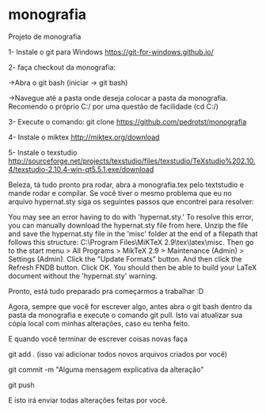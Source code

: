 # monografia
Projeto de monografia 

1- Instale o git para Windows https://git-for-windows.github.io/

2- faça checkout da monografia:

  ->Abra o git bash (iniciar -> git bash)
  
  ->Navegue até a pasta onde deseja colocar a pasta da monografia. Recomendo o próprio C:/ por uma questão de facilidade (cd C:/)

3- Execute o comando: git clone https://github.com/pedrotst/monografia

4- Instale o miktex http://miktex.org/download

5- Instale o texstudio http://sourceforge.net/projects/texstudio/files/texstudio/TeXstudio%202.10.4/texstudio-2.10.4-win-qt5.5.1.exe/download

Beleza, tá tudo pronto pra rodar, abra a monografia.tex pelo textstudio e mande rodar e compilar.
Se você tiver o mesmo problema que eu no arquivo hypernat.sty  siga os seguintes passos que encontrei para resolver:

You may see an error having to do with 'hypernat.sty.' To resolve this error, you can manually download the hypernat.sty file from here. Unzip the file and save the hypernat.sty file in the 'misc' folder at the end of a filepath that follows this structure: C:\Program Files\MiKTeX 2.9\tex\latex\misc. Then go to the start menu > All Programs > MikTeX 2.9 > Maintenance (Admin) > Settings (Admin). Click the "Update Formats" button. And then click the Refresh FNDB button. Click OK. You should then be able to build your LaTeX document without the 'hypernat.sty' warning.

Pronto, está tudo preparado pra começarmos a trabalhar :D

Agora, sempre que você for escrever algo, antes abra o git bash dentro da pasta da monografia e execute o comando git pull. Isto vai atualizar sua cópia local com minhas alterações, caso eu tenha feito.

E quando você terminar de escrever coisas novas faça

git add . (isso vai adicionar todos novos arquivos criados por você)

git commit -m "Alguma mensagem explicativa da alteração"

git push

E isto irá enviar todas alterações feitas por você.
